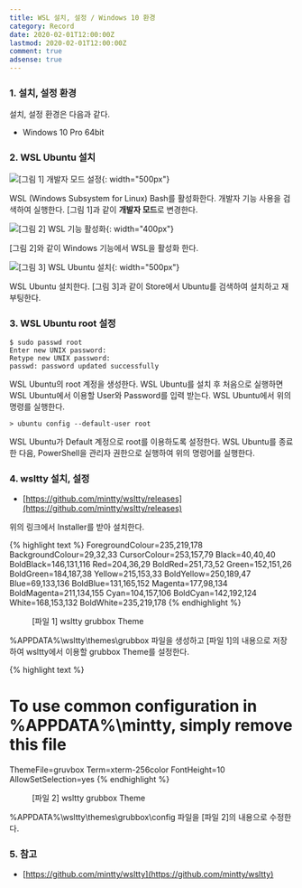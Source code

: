 ```yaml
---
title: WSL 설치, 설정 / Windows 10 환경
category: Record
date: 2020-02-01T12:00:00Z
lastmod: 2020-02-01T12:00:00Z
comment: true
adsense: true
---
```


### 1. 설치, 설정 환경

설치, 설정 환경은 다음과 같다.
* Windows 10 Pro 64bit

### 2. WSL Ubuntu 설치

![[그림 1] 개발자 모드 설정]({{site.baseurl}}/images/record/WSL_Install_Windows_10/Developer_Mode.PNG){: width="500px"}

WSL (Windows Subsystem for Linux) Bash를 활성화한다. 개발자 기능 사용을 검색하여 실행한다. [그림 1]과 같이 **개발자 모드**로 변경한다.

![[그림 2] WSL 기능 활성화]({{site.baseurl}}/images/record/WSL_Install_Windows_10/WSL_Enable.PNG){: width="400px"}

[그림 2]와 같이 Windows 기능에서 WSL을 활성화 한다.

![[그림 3] WSL Ubuntu 설치]({{site.baseurl}}/images/record/WSL_Install_Windows_10/Ubuntu_Install.PNG){: width="500px"}

WSL Ubuntu 설치한다. [그림 3]과 같이 Store에서 Ubuntu를 검색하여 설치하고 재부팅한다.

### 3. WSL Ubuntu root 설정

~~~console
$ sudo passwd root
Enter new UNIX password:
Retype new UNIX password:
passwd: password updated successfully
~~~

WSL Ubuntu의 root 계정을 생성한다. WSL Ubuntu를 설치 후 처음으로 실행하면 WSL Ubuntu에서 이용할 User와 Password를 입력 받는다. WSL Ubuntu에서 위의 명령를 실행한다.

~~~console
> ubuntu config --default-user root
~~~

WSL Ubuntu가 Default 계정으로 root를 이용하도록 설정한다. WSL Ubuntu를 종료한 다음, PowerShell을 관리자 권한으로 실행하여 위의 명령어를 실행한다.

### 4. wsltty 설치, 설정

* [https://github.com/mintty/wsltty/releases](https://github.com/mintty/wsltty/releases)

위의 링크에서 Installer를 받아 설치한다.

{% highlight text %}
ForegroundColour=235,219,178
BackgroundColour=29,32,33
CursorColour=253,157,79
Black=40,40,40
BoldBlack=146,131,116
Red=204,36,29
BoldRed=251,73,52
Green=152,151,26
BoldGreen=184,187,38
Yellow=215,153,33
BoldYellow=250,189,47
Blue=69,133,136
BoldBlue=131,165,152
Magenta=177,98,134
BoldMagenta=211,134,155
Cyan=104,157,106
BoldCyan=142,192,124
White=168,153,132
BoldWhite=235,219,178
{% endhighlight %}
<figure>
<figcaption class="caption">[파일 1] wsltty grubbox Theme</figcaption>
</figure>

%APPDATA%\wsltty\themes\grubbox 파일을 생성하고 [파일 1]의 내용으로 저장하여 wsltty에서 이용할 grubbox Theme를 설정한다.

{% highlight text %}
# To use common configuration in %APPDATA%\mintty, simply remove this file
ThemeFile=gruvbox
Term=xterm-256color
FontHeight=10
AllowSetSelection=yes
{% endhighlight %}
<figure>
<figcaption class="caption">[파일 2] wsltty grubbox Theme</figcaption>
</figure>

%APPDATA%\wsltty\themes\grubbox\config 파일을 [파일 2]의 내용으로 수정한다.

### 5. 참고

* [https://github.com/mintty/wsltty](https://github.com/mintty/wsltty)